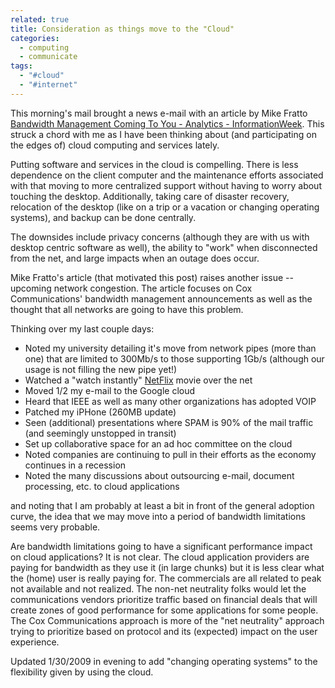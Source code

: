 ```yaml
---
related: true
title: Consideration as things move to the "Cloud"
categories:
  - computing
  - communicate
tags:
  - "#cloud"
  - "#internet"
---
```

This morning's mail brought a news e-mail with an article by Mike Fratto
[Bandwidth Management Coming To You - Analytics - InformationWeek][1].  This
struck a chord with me as I have been thinking about (and participating on the
edges of) cloud computing and services lately.

Putting software and services in the cloud is compelling.  There is less
dependence on the client computer and the maintenance efforts associated with
that moving to more centralized support without having to worry about touching
the desktop.  Additionally, taking care of disaster recovery, relocation of
the desktop (like on a trip or a vacation or changing operating systems), and
backup can be done centrally.

The downsides include privacy concerns (although they are with us with desktop
centric software as well), the ability to "work" when disconnected from the
net,  and large impacts when an outage does occur.

Mike Fratto's article (that motivated this post) raises another issue --
upcoming network congestion.  The article focuses on Cox Communications'
bandwidth management announcements as well as the thought that all networks
are going to have this problem.

Thinking over my last couple days:

  * Noted my university detailing it's move from network pipes (more than one)
that are limited to 300Mb/s to those supporting 1Gb/s (although our usage is
not filling the new pipe yet!)
  * Watched a "watch instantly" [NetFlix][2] movie over the net
  * Moved 1/2 my e-mail to the Google cloud
  * Heard that IEEE as well as many other organizations has adopted VOIP
  * Patched my iPHone (260MB update)
  * Seen (additional) presentations where SPAM is 90% of the mail traffic (and
seemingly unstopped in transit)
  * Set up collaborative space for an ad hoc committee on the cloud
  * Noted companies are continuing to pull in their efforts as the economy
continues in a recession
  * Noted the many discussions about outsourcing e-mail, document processing,
etc. to cloud applications

and noting that I am probably at least a bit in front of the general adoption
curve, the idea that we may move into a period of bandwidth limitations seems
very probable.

Are bandwidth limitations going to have a significant performance impact on
cloud applications?  It is not clear. The cloud application providers are
paying for bandwidth as they use it (in large chunks) but it is less clear
what the (home) user is really paying for.  The commercials are all related to
peak not available and not realized.  The non-net neutrality folks would let
the communications vendors prioritize traffic based on financial deals that
will create zones of good performance for some applications for some people.
The Cox Communications approach is more of the "net neutrality" approach
trying to prioritize based on protocol and its (expected) impact on the user
experience.

Updated 1/30/2009 in evening to add "changing operating systems" to the
flexibility given by using the cloud.

[1]: http://www.informationweek.com/blog/main/archives/2009/01/bandwidth_manag.html
[2]: http://www.netflix.com/HowItWorks (Netflix)

